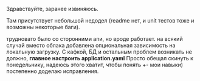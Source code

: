 Здравствуйте, заранее извиняюсь. 

Там присутствует небольшой недодел (readme нет, и unit тестов тоже и возможны некоторые баги). 

трудновато было со сторонними апи, но вроде работает. на всякий случай вместо облака добавлена опциональная зависимость на локальную загрузку. 
С кафкой, БД и остальным проблем возникать не должно, **главное настроить application.yaml**
Просто обещал скинуть к понедельнику, надеюсь этого хватит, чтобы понять +- мои навыки) постепенно доделаю исправления. 
